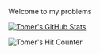 Welcome to my problems

[![Tomer's GitHub Stats](https://github-readme-stats-git-masterrstaa-rickstaa.vercel.app/api?username=tomerh2001)](https://github.com/tomerh2001/github-readme-stats)

![Tomer's Hit Counter](https://hits.seeyoufarm.com/api/count/incr/badge.svg?url=https%3A%2F%2Fgithub.com%2Ftomerh20011212%2Fhit-counter)
